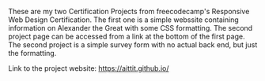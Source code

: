 These are my two Certification Projects from freecodecamp's Responsive Web Design Certification.
The first one is a simple webssite containing information on Alexander the Great with some CSS formatting.
The second project page can be accessed from a link at the bottom of the first page. 
The second project is a simple survey form with no actual back end, but just the formatting.

Link to the project website: https://aittit.github.io/
